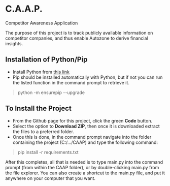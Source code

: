 # C.A.A.P.
Competitor Awareness Application

The purpose of this project is to track publicly available information on competitor companies, and thus enable Autozone to derive financial insights.

## Installation of Python/Pip
- Install Python from [this link](https://www.python.org/downloads/ "Python Downloads")
- Pip should be installed automatically with Python, but if not you can run the listed function in the command prompt to retrieve it.
> python -m ensurepip --upgrade
## To Install the Project

- From the Github page for this project, click the green **Code** button.
- Select the option to **Download ZIP**, then once it is downloaded extract the files to a preferred folder.
- Once this is done, in the command prompt navigate into the folder containing the project (C:/.../CAAP) and type the following command:
> pip install -r requirements.txt

After this completes, all that is needed is to type main.py into the command prompt (from within the CAAP folder), or by double-clicking main.py from the file explorer. You can also create a shortcut to the main.py file, and put it anywhere on your computer that you want.
